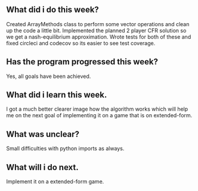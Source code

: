 ## What did i do this week?

Created ArrayMethods class to perform some vector operations and clean up the code a little bit. Implemented the planned 2 player CFR solution so we get a nash-equilibrium approximation. Wrote tests for both of these and fixed circleci and codecov so its easier to see test coverage.


## Has the program progressed this week?

Yes, all goals have been achieved.

## What did i learn this week.

I got a much better clearer image how the algorithm works which will help me on the next goal of implementing it on a game that is on extended-form.

## What was unclear?

Small difficulties with python imports as always.

## What will i do next.

Implement it on a extended-form game.
